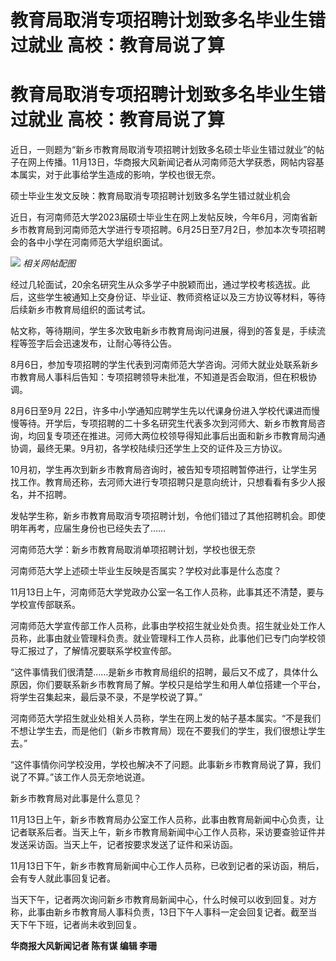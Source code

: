 # 教育局取消专项招聘计划致多名毕业生错过就业 高校：教育局说了算

# 教育局取消专项招聘计划致多名毕业生错过就业 高校：教育局说了算

近日，一则题为“新乡市教育局取消专项招聘计划致多名硕士毕业生错过就业”的帖子在网上传播。11月13日，华商报大风新闻记者从河南师范大学获悉，网帖内容基本属实，对于此事给学生造成的影响，学校也很无奈。

硕士毕业生发文反映：教育局取消专项招聘计划致多名学生错过就业机会

近日，有河南师范大学2023届硕士毕业生在网上发帖反映，今年6月，河南省新乡市教育局到河南师范大学进行专项招聘。6月25日至7月2日，参加本次专项招聘会的各中小学在河南师范大学组织面试。

![](https://inews.gtimg.com/om_bt/OQ4NbsqBS3vtmOIf0g_S1-b__Vp0qsYVlbUxkCEC6Yl4wAA/1000)
_相关网帖配图_

经过几轮面试，20余名研究生从众多学子中脱颖而出，通过学校考核选拔。此后，这些学生被通知上交身份证、毕业证、教师资格证以及三方协议等材料，等待后续新乡市教育局组织的面试考试。

帖文称，等待期间，学生多次致电新乡市教育局询问进展，得到的答复是，手续流程等签字后会迅速发布，让耐心等待公告。

8月6日，参加专项招聘的学生代表到河南师范大学咨询。河师大就业处联系新乡市教育局人事科后告知：专项招聘领导未批准，不知道是否会取消，但在积极协调。

8月6日至9月
22日，许多中小学通知应聘学生先以代课身份进入学校代课进而慢慢等待。开学后，专项招聘的二十多名研究生代表多次到河师大、新乡市教育局咨询，均回复专项还在推进。河师大两位校领导得知此事后出面和新乡市教育局沟通协调，最终无果。9月初，各学校陆续归还学生上交的证件及三方协议。

10月初，学生再次到新乡市教育局咨询时，被告知专项招聘暂停进行，让学生另找工作。教育局还称，去河师大进行专项招聘只是意向统计，只想看看有多少人报名，并不招聘。

发帖学生称，新乡市教育局取消专项招聘计划，令他们错过了其他招聘机会。即使明年再考，应届生身份也已经失去了……

河南师范大学：新乡市教育局取消单项招聘计划，学校也很无奈

河南师范大学上述硕士毕业生反映是否属实？学校对此事是什么态度？

11月13日上午，河南师范大学党政办公室一名工作人员称，此事其还不清楚，要与学校宣传部联系。

河南师范大学宣传部工作人员称，此事由学校招生就业处负责。招生就业处工作人员称，此事由就业管理科负责。就业管理科工作人员称，此事他们已专门向学校领导汇报过了，了解情况要联系学校宣传部。

“这件事情我们很清楚……是新乡市教育局组织的招聘，最后又不成了，具体什么原因，你们要联系新乡市教育局了解。学校只是给学生和用人单位搭建一个平台，将学生召集起来，最后录不录，不是学校说了算。”

河南师范大学招生就业处相关人员称，学生在网上发的帖子基本属实。“不是我们不想让学生去，而是他们（新乡市教育局）现在不要我们的学生，我们很想让学生去。”

“这件事情你问学校没用，学校也解决不了问题。此事新乡市教育局说了算，我们说了不算。”该工作人员无奈地说道。

新乡市教育局对此事是什么意见？

11月13日上午，新乡市教育局办公室工作人员称，此事由教育局新闻中心负责，让记者联系后者。当天上午，新乡市教育局新闻中心工作人员称，采访要查验证件并发送采访函。当天上午，记者按要求发送了证件和采访函。

11月13日下午，新乡市教育局新闻中心工作人员称，已收到记者的采访函，稍后，会有专人就此事回复记者。

当天下午，记者两次询问新乡市教育局新闻中心，什么时候可以收到回复。对方称，此事由新乡市教育局人事科负责，13日下午人事科一定会回复记者。截至当天下午下班，记者尚未收到回复。

**华商报大风新闻记者 陈有谋 编辑 李珊**

